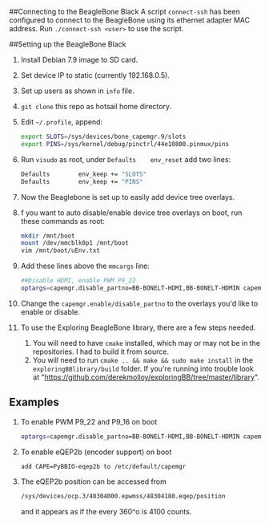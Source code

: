 ##Connecting to the BeagleBone Black
A script `connect-ssh` has been configured to connect to the BeagleBone using its ethernet adapter MAC address. Run `./connect-ssh <user>` to use the script.

##Setting up the BeagleBone Black

1. Install Debian 7.9 image to SD card.
1. Set device IP to static (currently 192.168.0.5).
1. Set up users as shown in `info` file.
1. `git clone` this repo as hotsail home directory.
1. Edit `~/.profile`, append:

    ```bash
    export SLOTS=/sys/devices/bone_capemgr.9/slots
    export PINS=/sys/kernel/debug/pinctrl/44e10800.pinmux/pins
    ```

1. Run `visudo` as root, under `Defaults	env_reset` add two lines:

    ```bash
    Defaults        env_keep += "SLOTS"
    Defaults        env_keep += "PINS"
    ```

1. Now the Beaglebone is set up to easily add device tree overlays.
1. f you want to auto disable/enable device tree overlays on boot, run these commands as root:

    ```bash
    mkdir /mnt/boot
    mount /dev/mmcblk0p1 /mnt/boot
    vim /mnt/boot/uEnv.txt
    ```

1. Add these lines above the `mmcargs` line:

	```bash
	##Disable HDMI, enable PWM P9_22
	optargs=capemgr.disable_partno=BB-BONELT-HDMI,BB-BONELT-HDMIN capemgr.enable_partno=am33xx_pwm,bone_pwm_P9_22
	```

1. Change the `capemgr.enable/disable_partno` to the overlays you'd like to enable or disable.
1. To use the Exploring BeagleBone library, there are a few steps needed.
	1. You will need to have `cmake` installed, which may or may not be in the repositories. I had to build it from source.
	1. You will need to run `cmake .. && make && sudo make install` in the `exploringBBlibrary/build` folder. If you're running into trouble look at "https://github.com/derekmolloy/exploringBB/tree/master/library".

## Examples

1. To enable PWM P9_22 and P9_16 on boot

    ```bash
    optargs=capemgr.disable_partno=BB-BONELT-HDMI,BB-BONELT-HDMIN capemgr.enable_partno=am33xx_pwm,bone_pwm_P9_22,bone_pwm_P9_16
    ```

1. To enable eQEP2b (encoder support) on boot

    ```bash
    add CAPE=PyBBIO-eqep2b to /etc/default/capemgr
    ```

1. The eQEP2b position can be accessed from

    ```bash
    /sys/devices/ocp.3/48304000.epwmss/48304180.eqep/position
    ```

    and it appears as if the every 360^o is 4100 counts.